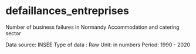 # defaillances_entreprises
Number of business failures in Normandy Accommodation and catering sector

Data source: INSEE
Type of data : Raw
Unit: in numbers
Period: 1990 - 2020
